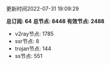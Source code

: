 更新时间2022-07-31 19:09:29

**总订阅: 64**
**总节点: 8448**
**有效节点: 2488**
- v2ray节点: 1785
- ssr节点: 8
- trojan节点: 144
- ss节点: 551
